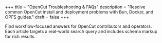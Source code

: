 +++
title = "OpenCut Troubleshooting & FAQs"
description = "Resolve common OpenCut install and deployment problems with Bun, Docker, and OPFS guides."
draft = false
+++

Find workflow-focused answers for OpenCut contributors and operators. Each article targets a real-world search query and includes schema markup for rich results.
